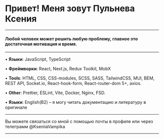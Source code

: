 # Привет! Меня зовут Пульнева Ксения

***
#### Любой человек может решить любую проблему, главное это достаточная мотивация и время.
***

•	**Языки**: JavaScript, TypeScript

•	**Фреймворки**: React, Next.js, Redux Toolkit, MobX

•	**Tools**: HTML, CSS, CSS-modules, SCSS, SASS, TailwindCSS, MUI, BEM, REST API, Socket.io, React-hook-form, React-router-dom 5+, axios.

•	**Other**: Prettier, ESLint, Vite, Docker, Nginx, FSD.

•	**Языки**: English(B2) – я могу читать документацию и литературу в оригинале

 
***

Вы можете связаться со мной с помощью почты в профиле или через телеграмм @KseniiaVampika

***

